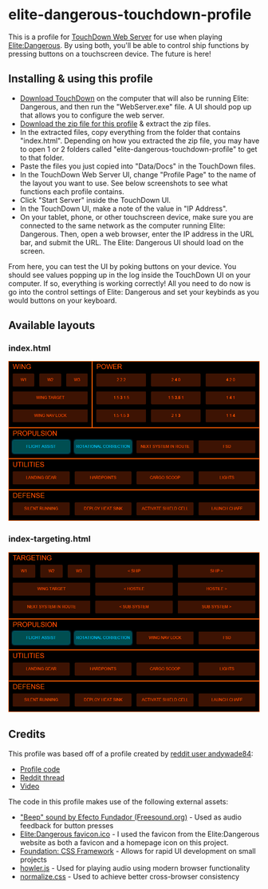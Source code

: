 # elite-dangerous-touchdown-profile

This is a profile for [TouchDown Web Server](http://desrat.lightning-bolt.net/TouchDown/) for use when playing [Elite:Dangerous](https://www.elitedangerous.com/). By using both, you'll be able to control ship functions by pressing buttons on a touchscreen device. The future is here!

## Installing & using this profile
- [Download TouchDown](http://desrat.lightning-bolt.net/TouchDown/viewforum.php?f=10&sid=57de7efe5188a2af74d1a7e43f7a7687) on the computer that will also be running Elite: Dangerous, and then run the "WebServer.exe" file. A UI should pop up that allows you to configure the web server.
- [Download the zip file for this profile](https://github.com/syelle/elite-dangerous-touchdown-profile/archive/master.zip) & extract the zip files.
- In the extracted files, copy everything from the folder that contains "index.html". Depending on how you extracted the zip file, you may have to open 1 or 2 folders called "elite-dangerous-touchdown-profile" to get to that folder.
- Paste the files you just copied into "Data/Docs" in the TouchDown files.
- In the TouchDown Web Server UI, change "Profile Page" to the name of the layout you want to use. See below screenshots to see what functions each profile contains.
- Click "Start Server" inside the TouchDown UI.
- In the TouchDown UI, make a note of the value in "IP Address".
- On your tablet, phone, or other touchscreen device, make sure you are connected to the same network as the computer running Elite: Dangerous. Then, open a web browser, enter the IP address in the URL bar, and submit the URL. The Elite: Dangerous UI should load on the screen.
 
From here, you can test the UI by poking buttons on your device. You should see values popping up in the log inside the TouchDown UI on your computer. If so, everything is working correctly! All you need to do now is go into the control settings of Elite: Dangerous and set your keybinds as you would buttons on your keyboard.

## Available layouts

### index.html
![Screenshot of syelle's power-management-heavy Elite:Dangerous profile for TouchDown](https://raw.githubusercontent.com/syelle/elite-dangerous-touchdown-profile/master/images/screenshot.png)

### index-targeting.html
![Screenshot of syelle's targeting-heavy Elite:Dangerous profile for TouchDown](https://raw.githubusercontent.com/syelle/elite-dangerous-touchdown-profile/master/images/screenshot-targeting.png)

## Credits
This profile was based off of a profile created by [reddit user andywade84](http://www.reddit.com/user/andywade84):
- [Profile code](https://onedrive.live.com/redir?resid=C5EEF26522725D2!35946&authkey=!ADhaQ5XJvPq8Q1g&ithint=folder%2chtml)
- [Reddit thread](http://www.reddit.com/comments/2iduq9)
- [Video](https://www.youtube.com/watch?v=FcGTCG_xDTQ&feature=youtu.be)

The code in this profile makes use of the following external assets:

- ["Beep" sound by Efecto Fundador (Freesound.org)](https://www.freesound.org/people/Efecto%20Fundador/sounds/195929/) - Used as audio feedback for button presses
- [Elite:Dangerous favicon.ico](https://www.elitedangerous.com/) - I used the favicon from the Elite:Dangerous website as both a favicon and a homepage icon on this project.
- [Foundation: CSS Framework](http://foundation.zurb.com/) - Allows for rapid UI development on small projects
- [howler.js](https://github.com/goldfire/howler.js/) - Used for playing audio using modern browser functionality
- [normalize.css](http://necolas.github.io/normalize.css/) - Used to achieve better cross-browser consistency
